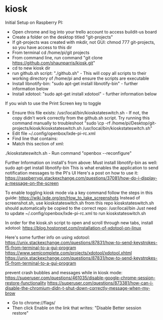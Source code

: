 # kiosk
Initial Setup on Raspberry PI:
- Open chrome and log into your trello account to access buildit-us board
- Create a folder on the desktop titled "git-projects"
- If git-projects was created with mkdir, not GUI: chmod 777 git-projects, so you have access to this dir
- From terminal cd /home/pi/git projects
- From command line, run command "git clone https://github.com/shaunparris/kiosk.git"
- cd to new kiosk dir
- run github.sh script: "./github.sh" - This will copy all scripts to their working directory of /home/pi and ensure the scripts are executable
- Install libnotify-bin: "sudo apt-get install libnotify-bin" - further information below
- Install xdotool: "sudo apt-get install xdotool" - further information below

If you wish to use the Print Screen key to toggle
- Ensure this file exists: /usr/local/bin/kioskstateswitch.sh - If not, the copy didn't work correctly from the github.sh script. Try running this command manually to troubleshoot "sudo \cp -rf /home/pi/Desktop/git-projects/kiosk/kioskstateswitch.sh /usr/local/bin/kioskstateswitch.sh"
- Edit file ~/.config/openbox/lxde-pi-rc.xml
- Find line that contains: <keybind key="Print">
- Match this section of xml:
<keybind key="Print">
      <action name="Execute">
        <command>./kioskstateswitch.sh</command>
      </action>
    </keybind>
- Run command "openbox --reconfigure"


Further Information on install's from above:
Must install libnotify-bin as well:
sudo apt-get install libnotify-bin
This is what enables the application to send notification messages to the PI's UI
Here's a post on how to use it: https://raspberrypi.stackexchange.com/questions/37081/how-do-i-display-a-message-on-the-screen

To enable toggling kiosk mode via a key command follow the steps in this guide:
https://wiki.lxde.org/en/How_to_take_screenshots
Instead of screenshot.sh, use kioskstateswitch.sh from this repo
kioskstateswitch.sh should automatically be copied to the correct repo: /usr/local/bin
Just need to update ~/.config/openbox/lxde-pi-rc.xml to run kioskstateswitch.sh


In order for the kiosk.sh script to open and scroll through new tabs, install xdotool:
https://blog.hostonnet.com/installation-of-xdotool-on-linux

Here's some further info on using xdotool:
https://unix.stackexchange.com/questions/87831/how-to-send-keystrokes-f5-from-terminal-to-a-gui-program
https://www.semicomplete.com/projects/xdotool/xdotool.xhtml
https://unix.stackexchange.com/questions/87831/how-to-send-keystrokes-f5-from-terminal-to-a-gui-program

prevent crash bubbles and messages while in kiosk mode:
https://superuser.com/questions/461035/disable-google-chrome-session-restore-functionality
https://superuser.com/questions/873381/how-can-i-disable-the-chromium-didn-t-shut-down-correctly-message-when-my-brow
- Go to chrome://flags/
- Then click Enable on the link that writes: "Disable Better session restore"

